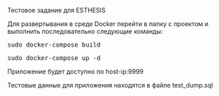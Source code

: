 Тестовое задание для ESTHESIS

Для развертывания в среде Docker перейти в папку с проектом 
и выполнить последовательно следующие команды:

<pre>
sudo docker-compose build
</pre>
<pre>
sudo docker-compose up -d
</pre>

Приложение будет доступно по host-ip:9999

Тестовые данные для приложения находятся в файле test_dump.sql
